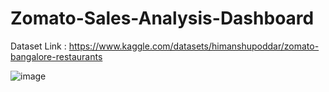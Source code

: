 # Zomato-Sales-Analysis-Dashboard


Dataset Link : https://www.kaggle.com/datasets/himanshupoddar/zomato-bangalore-restaurants

![image](https://github.com/tejaschaudhari18/Zomato-Sales-Analysis-Dashboard/assets/124487518/8201e4da-c56a-48f3-9182-35e27bb353eb)

